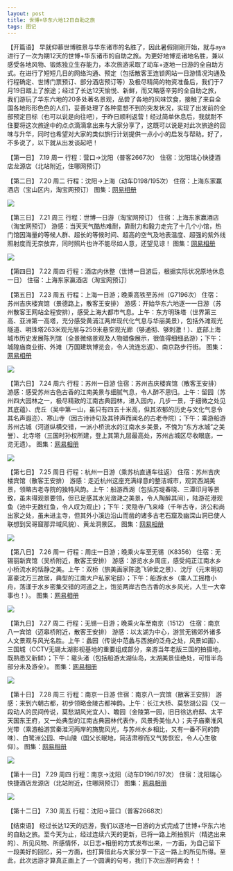 ```yaml
---
layout: post
title: 世博+华东六地12日自助之旅
tags: 图记 
---
```


【开篇语】 
早就仰慕世博胜景与华东诸市的名胜了，因此暑假刚刚开始，就与aya进行了一次为期12天的世博+华东诸市的自助之旅。为更好地博览诸地名胜，兼以感受各地风物、锻炼独立生存能力，本次旅游采取了动车+逐地一日游的全自助方式。在进行了短短几日的网络沟通、预定（包括散客王连锁网站一日游情况沟通及行程确定、世博门票预订、部分酒店预订等）及极尽精简的物资准备后，我们于7月19日踏上了旅途；经过了长达12天愉悦、新鲜，而又略感辛劳的全自助之旅，我们游玩了华东六地的20多处著名景观，品尝了各地的风味饮食，接触了来自全国各地形形色色的人们，妥善处理了各种意想不到的突发状况，实现了出发前的全部预定目标（也可以说是向往吧），于昨日顺利返营！经过简单休息后，我就耐不住要将这次旅途中的点点滴滴拿出来与大家分享了，这既可以说是对此次旅途的回味与升华，同时也希望对大家的类似旅行计划提供一点小小的启发与帮助。好了，不多说了，以下就从出发谈起吧！ 

【第一日】 7.19  周一 
行程：营口→沈阳（普客2667次） 
住宿：沈阳瑞心快捷酒店龙源店（北站附近，住哪网预订） 

【第二日】 7.20  周二 
行程：沈阳→上海（动车D198/195次） 
住宿：上海东家赢酒店（宝山区内，淘宝网预订） 
图集：[网易相册](http://photo.163.com/cpxxpc/#m=1&aid=258818134&p=1)

![](http://image.cpxxpc.com/huadong1.jpg-700)
 
【第三日】 7.21  周三 
行程：世博一日游（淘宝网预订） 
住宿：上海东家赢酒店（淘宝网预订） 
游感：当天天气酷热难耐，靠耐力和毅力走完了十几个小馆，热门馆因海量的等候人群、超长的等候时间、超高的空气及地表温度、超强的紫外线照射度而无奈放弃，同时照片也许不能尽如人意，还望见谅！ 
图集：[网易相册](http://photo.163.com/cpxxpc/#m=1&aid=258819126&p=1)

![](http://image.cpxxpc.com/huadong2.jpg-700)

【第四日】 7.22 周四 
行程：酒店内休整（世博一日游后，根据实际状况原地休息一日） 
住宿：上海东家赢酒店（淘宝网预订） 

【第五日】 7.23  周五 
行程：上海一日游；晚乘高铁至苏州（G7196次） 
住宿：苏州吉庆楼宾馆（景德路上，散客王安排） 
游感：开始华东六地逐一一日游（苏州散客王网站全程安排），感受上海大都市气息。上午：东方明珠塔（世界第三高、亚洲第一高塔，充分感受黄浦江两岸现代化气息与华丽美景），包括外滩观光隧道、明珠塔263米观光层与259米悬空观光廊（够通彻、够刺激！）、底部上海城市历史发展陈列馆（全景微缩景观及人物蜡像展示，很值得细细品游）；下午：城隍庙商业街、外滩（万国建筑博览会，令人流连忘返）、南京路步行街。 
图集：[网易相册](http://photo.163.com/cpxxpc/#m=1&aid=258818135&p=1)

![](http://image.cpxxpc.com/huadong3.jpg-700)

【第六日】 7.24  周六 
行程：苏州一日游 
住宿：苏州吉庆楼宾馆（散客王安排） 
游感：感受苏州古色古香的江南美景与细腻气息，令人醉不思归。上午：留园（苏州四大园林之一，极尽精致的江南古典园林，进入园内，几步一景，于细微之处见其底蕴）、虎丘（吴中第一山，虽只有四五十米高，但其浓郁的历史与文化气息令其名声遐迩）、寒山寺（因古诗诗句及其钟声而闻名的古老寺院）；下午：乘游船游苏州古城（河道纵横交错，一派小桥流水的江南水乡美景，不愧为“东方水城”之美誉）、北寺塔（三国时孙权所建，登上其第九层最高处，苏州古城区尽收眼底，一览无遗）。 
图集：[网易相册](http://photo.163.com/cpxxpc/#m=1&aid=258818136&p=1)

![](http://image.cpxxpc.com/huadong4.jpg-700)

【第七日】 7.25  周日 
行程：杭州一日游（乘苏杭直通车往返） 
住宿：苏州吉庆楼宾馆（散客王安排） 
游感：走近杭州这座充满绿意的整洁城市，观赏西湖美景，领略古老寺院的独特风韵。上午：船游西湖（包括苏堤春晓、三潭印月等景致，虽未得观景要领，但已足感其水光潋滟之美景，令人陶醉其间），陆游花港观鱼（池中无数红鱼，令人叹为观止）；下午：灵隐寺/飞来峰（千年古寺，济公和尚出家之处，虽未进主寺，但其外小溪边沿山而凿的诸多古老石窟及幽深山洞已使人联想到吴哥窟那异域风貌）、黄龙洞景区。 
图集：[网易相册](http://photo.163.com/cpxxpc/#m=1&aid=258819127&p=1)

![](http://image.cpxxpc.com/huadong5.jpg-700)

【第八日】 7.26  周一 
行程：周庄一日游；晚乘火车至无锡（K8356） 
住宿：无锡丽新宾馆（吴桥附近，散客王安排） 
游感：游览水乡周庄，感受纯正江南水乡小桥流水的恬静之美。上午：双桥（旅美画家陈逸飞钟爱之景）、沈厅（元末明初富豪沈万三故居，典型的江南大户私家宅邸）；下午：船游水乡（乘人工摇橹小舟，荡漾于水乡密集交错的河道之上，饱览两岸古色古香的水乡风光，人生一大幸事也！）。 
图集：[网易相册](http://photo.163.com/cpxxpc/#m=1&aid=258819128&p=1)

![](http://image.cpxxpc.com/huadong6.jpg-700)

【第九日】 7.27  周二 
行程：无锡一日游；晚乘火车至南京（1512） 
住宿：南京八一宾馆（迈皋桥附近，散客王安排） 
游感：以太湖为中心，游赏无锡郊外诸多人文景观与风光名胜。上午：蠡园（传说中范蠡与西施的泛舟之处，风景如画）、三国城（CCTV无锡太湖影视基地的重要组成部分，亲游当年老版三国的拍摄地，既熟悉又新鲜）；下午：鼋头渚（包括船游太湖仙岛，太湖美景佳绝处，可惜半岛部分未及游全）。 
图集：[网易相册](http://photo.163.com/cpxxpc/#m=1&aid=258818137&p=1)

![](http://image.cpxxpc.com/huadong7.jpg-700)

【第十日】 7.28  周三 
行程：南京一日游 
住宿：南京八一宾馆（散客王安排） 
游感：来到六朝古都，初步领略金陵古都神韵。上午：长江大桥、莫愁湖公园（又一段动人的民间传说，莫愁湖风光宜人）、瞻园（金陵第一园，旧日徐达府邸、太平天国东王府，又一处典型的江南古典园林代表作，风景秀美怡人）；夫子庙秦淮风光带（乘游船游赏秦淮河两岸的旖旎风光，与苏州水乡相比，又有一番不同的韵味）、白鹭洲公园、中山陵（国父长眠地，简洁肃穆而又气势恢宏，令人心生敬仰）。 
图集：[网易相册](http://photo.163.com/cpxxpc/#m=1&aid=258818138&p=1)

![](http://image.cpxxpc.com/huadong8.jpg-700)

【第十一日】 7.29  周四 
行程：南京→沈阳（动车D196/197次） 
住宿：沈阳瑞心快捷酒店龙源店（北站附近，住哪网预订） 
图集：[网易相册](http://photo.163.com/cpxxpc/#m=1&aid=258819129&p=1)

![](http://image.cpxxpc.com/huadong9.jpg-700)

【第十二日】 7.30  周五 
行程：沈阳→营口（普客2668次）  

【结束语】 
经过长达12天的远游，我们以逐地一日游的方式完成了世博+华东六地的自助之旅。至今天为止，经过连续六天的更新，已将一路上所拍照片（精选出来的）、所见风物、所感情怀，以日志+相册的方式发布出来，一方面，为自己留下一段美好的回忆，另一方面，也打算借此与大家分享一下这一路上的所见所得。至此，此次远游才算真正画上了一个圆满的句号，我们下次出游时再会！！

